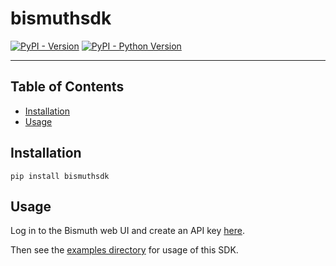 # bismuthsdk

[![PyPI - Version](https://img.shields.io/pypi/v/bismuthsdk.svg)](https://pypi.org/project/bismuthsdk)
[![PyPI - Python Version](https://img.shields.io/pypi/pyversions/bismuthsdk.svg)](https://pypi.org/project/bismuthsdk)

-----

## Table of Contents

- [Installation](#installation)
- [Usage](#usage)

## Installation

```console
pip install bismuthsdk
```

## Usage

Log in to the Bismuth web UI and create an API key [here](https://app.bismuth.cloud/settings/apikeys).

Then see the [examples directory](./examples) for usage of this SDK.
